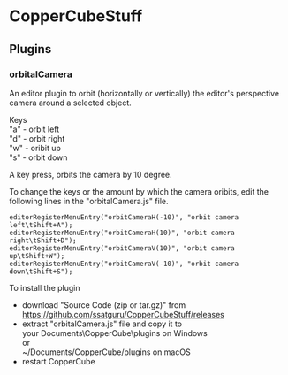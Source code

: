# CopperCubeStuff

## Plugins
### orbitalCamera  
An editor plugin to orbit (horizontally or vertically) the editor's perspective camera around a selected object.  
  
Keys  
"a" - orbit left  
"d" - orbit right  
"w" - oribit up  
"s" - orbit down  

A key press, orbits the camera by 10 degree.  

To change the keys or the amount by which the camera oribits, edit the following lines in the "orbitalCamera.js" file.  
  
    editorRegisterMenuEntry("orbitCameraH(-10)", "orbit camera left\tShift+A");  
    editorRegisterMenuEntry("orbitCameraH(10)", "orbit camera right\tShift+D");  
    editorRegisterMenuEntry("orbitCameraV(10)", "orbit camera up\tShift+W");  
    editorRegisterMenuEntry("orbitCameraV(-10)", "orbit camera down\tShift+S");  

To install the plugin 
- download "Source Code (zip or tar.gz)" from https://github.com/ssatguru/CopperCubeStuff/releases
- extract "orbitalCamera.js" file and copy it to  
   your Documents\CopperCube\plugins on Windows  
   or  
   ~/Documents/CopperCube/plugins on macOS 
- restart CopperCube



